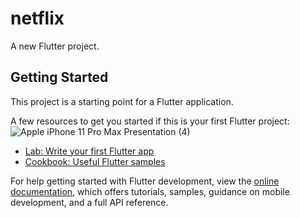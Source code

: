 # netflix

A new Flutter project.

## Getting Started

This project is a starting point for a Flutter application.

A few resources to get you started if this is your first Flutter project:
![Apple iPhone 11 Pro Max Presentation (4)](https://user-images.githubusercontent.com/106885435/192841704-e47d473f-1292-43a7-8fae-0882820a7714.png)

- [Lab: Write your first Flutter app](https://docs.flutter.dev/get-started/codelab)
- [Cookbook: Useful Flutter samples](https://docs.flutter.dev/cookbook)

For help getting started with Flutter development, view the
[online documentation](https://docs.flutter.dev/), which offers tutorials,
samples, guidance on mobile development, and a full API reference.
